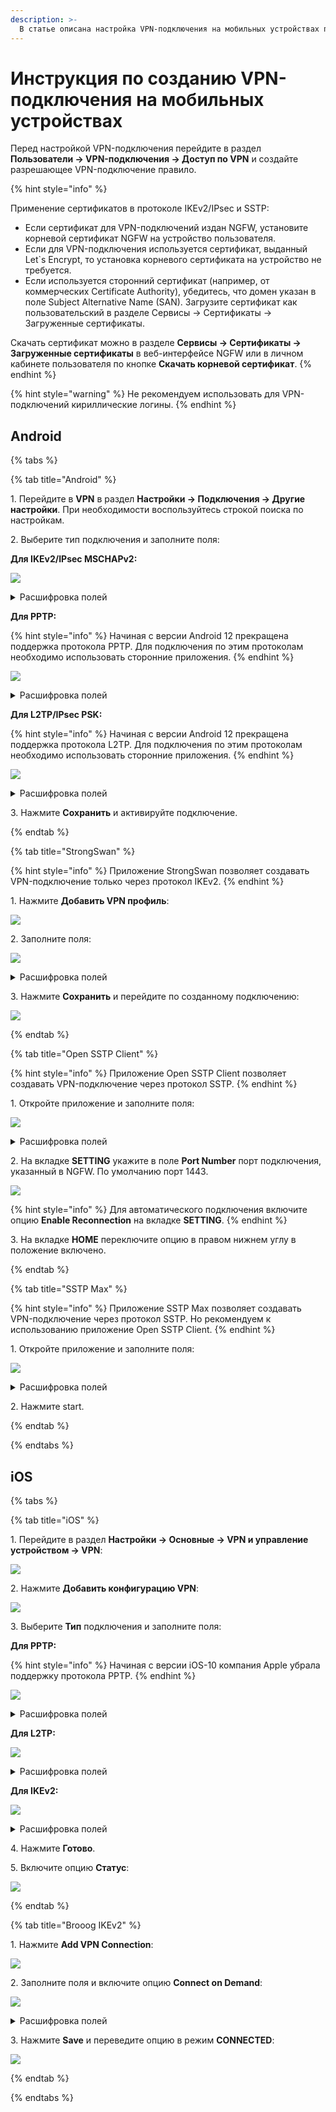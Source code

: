 ```yaml
---
description: >-
  В статье описана настройка VPN-подключения на мобильных устройствах по протоколам IKEv2/IPsec, L2TP/IPsec, SSTP и PPTP.
---
```


# Инструкция по созданию VPN-подключения на мобильных устройствах

Перед настройкой VPN-подключения перейдите в раздел **Пользователи -> VPN-подключения -> Доступ по VPN** и создайте разрешающее VPN-подключение правило.

{% hint style="info" %}

Применение сертификатов в протоколе IKEv2/IPsec и SSTP:

* Если сертификат для VPN-подключений издан NGFW, установите корневой сертификат NGFW на устройство пользователя.
* Если для VPN-подключения используется сертификат, выданный Let\`s Encrypt, то установка корневого сертификата на устройство не требуется.
* Если используется сторонний сертификат (например, от коммерческих Certificate Authority), убедитесь, что домен указан в поле Subject Alternative Name (SAN). Загрузите сертификат как пользовательский в разделе Сервисы -> Сертификаты -> Загруженные сертификаты.

Скачать сертификат можно в разделе **Сервисы -> Сертификаты -> Загруженные сертификаты** в веб-интерфейсе NGFW или в личном кабинете пользователя по кнопке **Скачать корневой сертификат**.
{% endhint %}

{% hint style="warning" %}
Не рекомендуем использовать для VPN-подключений кириллические логины.
{% endhint %}

## Android

{% tabs %}

{% tab title="Android" %}

1\. Перейдите в **VPN** в раздел **Настройки -> Подключения -> Другие настройки**. При необходимости воспользуйтесь строкой поиска по настройкам.

2\. Выберите тип подключения и заполните поля:

**Для IKEv2/IPsec MSCHAPv2:**

![](/.gitbook/assets/connection-for-mobile-devices5.png)

<details>

<summary>Расшифровка полей</summary>

* **Название сети** - имя подключения;
* **Адрес сервера** - домен или IP-адрес, указанный в Ideco NGFW в разделе **Пользователи -> VPN-подключения -> Основное -> Подключение по IKEv2/IPsec**;
* **Идентификатор IPsec** - логин пользователя, которому разрешено подключение по VPN;
* **Сертификат ЦС IPsec** - не проверять сервер;
* **Сертификат сервера** - принято от сервера;
* **Имя** - логин пользователя, которому разрешено подключение по VPN;
* **Пароль** - пароль пользователя.

</details>

**Для PPTP:**

{% hint style="info" %}
Начиная с версии Android 12 прекращена поддержка протокола PPTP. Для подключения по этим протоколам необходимо использовать сторонние приложения.
{% endhint %}

![](/.gitbook/assets/connection-for-mobile-devices4.png)

<details>

<summary>Расшифровка полей</summary>

* **Имя** - имя подключения;
* **Адрес сервера** - домен или IP-адрес Ideco NGFW;
* **Имя пользователя** - логин пользователя, которому разрешено подключение по VPN;
* **Пароль** - пароль пользователя.
  
</details>

**Для L2TP/IPsec PSK:**

{% hint style="info" %}
Начиная с версии Android 12 прекращена поддержка протокола L2TP. Для подключения по этим протоколам необходимо использовать сторонние приложения.
{% endhint %}

![](/.gitbook/assets/connection-for-mobile-devices6.png)

<details>

<summary>Расшифровка полей</summary>

* **Имя** - имя подключения;
* **Адрес сервера** - домен или IP-адрес Ideco NGFW;
* **Общий ключ IPsec** - значение строки **PSK** в разделе **Пользователи -> VPN-подключения -> Основное -> Подключение по L2TP/IPsec**.

</details>

3\. Нажмите **Сохранить** и активируйте подключение.

{% endtab %}

{% tab title="StrongSwan" %}


{% hint style="info" %}
Приложение StrongSwan позволяет создавать VPN-подключение только через протокол IKEv2.
{% endhint %}

1\. Нажмите **Добавить VPN профиль**:

![](/.gitbook/assets/connection-for-mobile-devices1.png)

2\. Заполните поля:

![](/.gitbook/assets/connection-for-mobile-devices2.png)

<details>

<summary>Расшифровка полей</summary>

* **Сервер** - домен или IP-адрес, указанный в Ideco NGFW в разделе **Пользователи -> VPN-подключения -> Основное -> Подключение по IKEv2/IPsec**;
* **VPN тип** - IKEv2 EAP (Логин/Пароль);
* **Логин** - логин пользователя, которому разрешено подключение по VPN;
* **Пароль** - пароль пользователя.

</details>

3\. Нажмите **Сохранить** и перейдите по созданному подключению:

![](/.gitbook/assets/connection-for-mobile-devices3.png)

{% endtab %}

{% tab title="Open SSTP Client" %}

{% hint style="info" %}
Приложение Open SSTP Client позволяет создавать VPN-подключение через протокол SSTP.
{% endhint %}

1\. Откройте приложение и заполните поля:

![](/.gitbook/assets/connection-for-mobile-devices13.png)

<details>

<summary>Расшифровка полей</summary>

* **Hostname** - домен, указанный в Ideco NGFW в разделе **Пользователи -> VPN-подключения -> Основное -> Подключение по SSTP**.
* **Username** - логин пользователя, которому разрешено подключение по VPN.
* **Password** - пароль пользователя.

</details>

2\. На вкладке **SETTING** укажите в поле **Port Number** порт подключения, указанный в NGFW. По умолчанию порт 1443.

![](/.gitbook/assets/connection-for-mobile-devices14.png)

{% hint style="info" %}
Для автоматического подключения включите опцию **Enable Reconnection** на вкладке **SETTING**.
{% endhint %}

3\. На вкладке **HOME** переключите опцию в правом нижнем углу в положение включено.

{% endtab %}

{% tab title="SSTP Max" %}

{% hint style="info" %}
Приложение SSTP Max позволяет создавать VPN-подключение через протокол SSTP. Но рекомендуем к использованию приложение Open SSTP Client.
{% endhint %}

1\. Откройте приложение и заполните поля:

![](/.gitbook/assets/connection-for-mobile-devices15.png)

<details>

<summary>Расшифровка полей</summary>

* **remote_addr** - домен, указанный в Ideco NGFW в разделе **Пользователи -> VPN-подключения -> Основное -> Подключение по SSTP**.
* **remote_port** - порт подключения, указанный в NGFW. По умолчанию порт 1443.
* **remote_username** - логин пользователя, которому разрешено подключение по VPN.
* **remote_password** - пароль пользователя.

</details>

2\. Нажмите start.

{% endtab %}

{% endtabs %}

## iOS

{% tabs %}

{% tab title="iOS" %}

1\. Перейдите в раздел **Настройки -> Основные -> VPN и управление устройством -> VPN**:

![](/.gitbook/assets/connection-for-mobile-devices7.png)

2\. Нажмите **Добавить конфигурацию VPN**:

![](/.gitbook/assets/connection-for-mobile-devices8.png)

3\. Выберите **Тип** подключения и заполните поля:

**Для PPTP:**

{% hint style="info" %}
Начиная с версии iOS-10 компания Apple убрала поддержку протокола PPTP.
{% endhint %}

![](/.gitbook/assets/connection-for-mobile-devices9.png)

<details>

<summary>Расшифровка полей</summary>

* **Описание** - название соединения;
* **Сервер** - домен или IP-адрес Ideco NGFW;
* **Учетная запись** - логин пользователя, которому разрешено подключение по VPN;
* **Пароль** - пароль пользователя.

</details>

**Для L2TP:**

![](/.gitbook/assets/connection-for-mobile-devices10.png)

<details>

<summary>Расшифровка полей</summary>

* **Описание** - название соединения;
* **Сервер** - домен или IP-адрес Ideco NGFW;
* **Учетная запись** - логин пользователя, которому разрешено подключение по VPN;
* **Пароль** - пароль пользователя;
* **Общий ключ** - значение строки **PSK** в разделе **Пользователи -> VPN-подключения -> Основное -> Подключение по L2TP/IPsec**.

</details>

**Для IKEv2:**

![](/.gitbook/assets/connection-for-mobile-devices11.png)

<details>

<summary>Расшифровка полей</summary>

* **Описание** - название соединения;
* **Сервер** - домен или IP-адрес, указанный в Ideco NGFW в разделе **Пользователи -> VPN-подключения -> Основное -> Подключение по IKEv2/IPsec**;
* **Удаленный ID** - домен или IP-адрес, указанный в Ideco NGFW в разделе **Пользователи -> VPN-подключения -> Основное -> Подключение по IKEv2/IPsec**;
* **Имя пользователя** - логин пользователя, которому разрешено подключение по VPN;
* **Пароль** - пароль пользователя.

</details>

4\. Нажмите **Готово**.

5\. Включите опцию **Статус**:

![](/.gitbook/assets/connection-for-mobile-devices12.png)

{% endtab %}


{% tab title="Brooog IKEv2" %}

1\. Нажмите **Add VPN Connection**:

![](/.gitbook/assets/vpn-autorization21.png)

2\. Заполните поля и включите опцию **Connect on Demand**:

![](/.gitbook/assets/vpn-authorization22.png)

<details>

<summary>Расшифровка полей</summary>

* **Server** - домен или IP-адрес, указанный в Ideco NGFW в разделе **Пользователи -> VPN-подключения -> Основное -> Подключение по IKEv2/IPsec**;
* **Username** - логин пользователя, которому разрешено подключение по VPN;
* **Password** - пароль пользователя.

</details>

3\. Нажмите **Save** и переведите опцию в режим **CONNECTED**:

![](/.gitbook/assets/vpn-autorization23.png)

{% endtab %}

{% endtabs %}